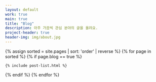 ```yaml
---
layout: default
work: true
main: true
title: "Blog"
description: 아주 가끔씩 관심 분야의 글을 올려요.
project-header: true
header-img: img/about.jpg
---
```


<div class="catalogue">
{% assign sorted = site.pages | sort: 'order' | reverse %}
{% for page in sorted %}
{% if page.blog == true %}

    {% include post-list.html %}

{% endif %}
{% endfor %}
</div>
